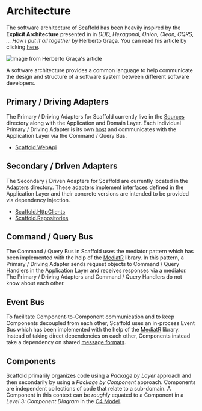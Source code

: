 # Architecture

The software architecture of Scaffold has been heavily inspired by the **Explicit Architecture** presented in in _DDD, Hexagonal, Onion, Clean, CQRS, … How I put it all together_ by Herberto Graça. You can read his article by clicking [here](https://herbertograca.com/2017/11/16/explicit-architecture-01-ddd-hexagonal-onion-clean-cqrs-how-i-put-it-all-together/).

![Image from Herberto Graça's article](https://herbertograca.files.wordpress.com/2018/11/100-explicit-architecture-svg.png)

A software architecture provides a common language to help communicate the design and structure of a software system between different software developers.

## Primary / Driving Adapters

The Primary / Driving Adapters for Scaffold currently live in the [Sources](../Sources) directory along with the Application and Domain Layer. Each individual Primary / Driving Adapter is its own [host](https://docs.microsoft.com/aspnet/core/fundamentals/host/generic-host) and communicates with the Application Layer via the Command / Query Bus.

- [Scaffold.WebApi](../Sources/Scaffold.WebApi)

## Secondary / Driven Adapters

The Secondary / Driven Adapters for Scaffold are currently located in the [Adapters](../Sources/Adapters) directory. These adapters implement interfaces defined in the Application Layer and their concrete versions are intended to be provided via dependency injection.

- [Scaffold.HttpClients](../Sources/Adapters/Scaffold.HttpClients)
- [Scaffold.Repositories](../Sources/Adapters/Scaffold.Repositories)

## Command / Query Bus

The Command / Query Bus in Scaffold uses the mediator pattern which has been implemented with the help of the [MediatR](https://github.com/jbogard/MediatR) library. In this pattern, a Primary / Driving Adapter sends request objects to Command / Query Handlers in the Application Layer and receives responses via a mediator. The Primary / Driving Adapters and Command / Query Handlers do not know about each other.

## Event Bus

To facilitate Component-to-Component communication and to keep Components decoupled from each other, Scaffold uses an in-process Event Bus which has been implemented with the help of the [MediatR](https://github.com/jbogard/MediatR) library. Instead of taking direct dependencies on each other, Components instead take a dependency on shared [message formats](../Sources/Scaffold.Application/Common/Messaging).

## Components

Scaffold primarily organizes code using a _Package by Layer_ approach and then secondarily by using a _Package by Component_ approach. Components are independent collections of code that relate to a sub-domain. A Component in this context can be _roughly_ equated to a Component in a _Level 3: Component Diagram_ in the [C4 Model](https://c4model.com).
